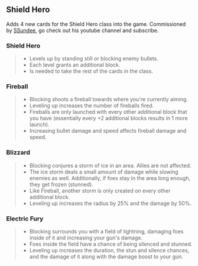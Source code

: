 ## Shield Hero

Adds 4 new cards for the Shield Hero class into the game. Commissioned by [SSundee](https://www.youtube.com/channel/UCke6I9N4KfC968-yRcd5YRg), go check out his youtube channel and subscribe.

### Shield Hero
> - Levels up by standing still or blocking enemy bullets.
> - Each level grants an additional block.
> - Is needed to take the rest of the cards in the class.

### Fireball
> - Blocking shoots a fireball towards where you're currently aiming.
> - Leveling up increases the number of fireballs fired.
> - Fireballs are only launched with every other additional block that you have (essentially every +2 additional blocks results in 1 more launch).
> - Increasing bullet damage and speed affects fireball damage and speed.

### Blizzard
> - Blocking conjures a storm of ice in an area. Allies are not affected.
> - The ice storm deals a small amount of damage while slowing enemies as well. Additionally, if foes stay in the area long enough, they get frozen (stunned).
> - Like Fireball, another storm is only created on every other additional block.
> - Leveling up increases the radius by 25% and the damage by 50%.

### Electric Fury
> - Blocking surrounds you with a field of lightning, damaging foes inside of it and increasing your gun's damage.
> - Foes inside the field have a chance of being silenced and stunned.
> - Leveling up increases the duration, the stun and silence chances, and the damage of it along with the damage boost to your gun.